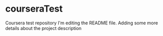 # courseraTest
Coursera test repository
I'm editing the README file. Adding some more details about the project description

